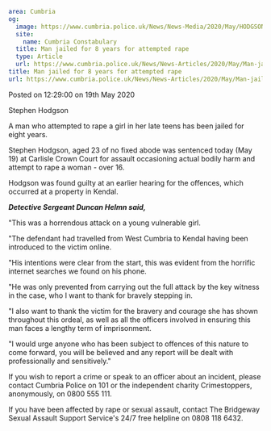 ```yaml
area: Cumbria
og:
  image: https://www.cumbria.police.uk/News/News-Media/2020/May/HODGSON-STEPHEN-LEE-09-06-1996jpg.jpg
  site:
    name: Cumbria Constabulary
  title: Man jailed for 8 years for attempted rape
  type: Article
  url: https://www.cumbria.police.uk/News/News-Articles/2020/May/Man-jailed-for-8-years-for-attempted-rape.aspx
title: Man jailed for 8 years for attempted rape
url: https://www.cumbria.police.uk/News/News-Articles/2020/May/Man-jailed-for-8-years-for-attempted-rape.aspx
```

Posted on 12:29:00 on 19th May 2020

Stephen Hodgson

A man who attempted to rape a girl in her late teens has been jailed for eight years.

Stephen Hodgson, aged 23 of no fixed abode was sentenced today (May 19) at Carlisle Crown Court for assault occasioning actual bodily harm and attempt to rape a woman - over 16.

Hodgson was found guilty at an earlier hearing for the offences, which occurred at a property in Kendal.

**_Detective Sergeant Duncan Helmn said,_**

"This was a horrendous attack on a young vulnerable girl.

"The defendant had travelled from West Cumbria to Kendal having been introduced to the victim online.

"His intentions were clear from the start, this was evident from the horrific internet searches we found on his phone.

"He was only prevented from carrying out the full attack by the key witness in the case, who I want to thank for bravely stepping in.

"I also want to thank the victim for the bravery and courage she has shown throughout this ordeal, as well as all the officers involved in ensuring this man faces a lengthy term of imprisonment.

 "I would urge anyone who has been subject to offences of this nature to come forward, you will be believed and any report will be dealt with professionally and sensitively."

If you wish to report a crime or speak to an officer about an incident, please contact Cumbria Police on 101 or the independent charity Crimestoppers, anonymously, on 0800 555 111.

If you have been affected by rape or sexual assault, contact The Bridgeway Sexual Assault Support Service's 24/7 free helpline on 0808 118 6432.
